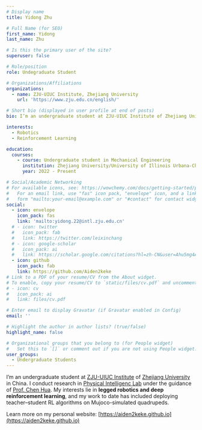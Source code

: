```yaml
---
# Display name
title: Yidong Zhu

# Full Name (for SEO)
first_name: Yidong
last_name: Zhu

# Is this the primary user of the site?
superuser: false

# Role/position
role: Undegraduate Student

# Organizations/Affiliations
organizations:
  - name: ZJU-UIUC Institute, Zhejiang University
    url: 'https://www.zju.edu.cn/english/'

# Short bio (displayed in user profile at end of posts)
bio: I’m an undergraduate student at ZJU-UIUC Institute of Zhejiang University in China. I conduct research in the Physical Intelligence Lab under the guidance of Prof. Chen Hua. My interests lie in legged robotics and deep reinforcement learning, and my work to date has included deploying teacher–student RL algorithms on Mujoco-simulated quadrupeds.

interests:
  - Robotics
  - Reinforcement Learning

education:
  courses:
    - course: Undergraduate student in Mechanical Engineering
      institution: Zhejiang University/University of Illinois Urbana-Champaign
      year: 2022 - Present

# Social/Academic Networking
# For available icons, see: https://wowchemy.com/docs/getting-started/page-builder/#icons
#   For an email link, use "fas" icon pack, "envelope" icon, and a link in the
#   form "mailto:your-email@example.com" or "#contact" for contact widget.
social:
  - icon: envelope
    icon_pack: fas
    link: 'mailto:yidong.22@intl.zju.edu.cn'
  # - icon: twitter
  #   icon_pack: fab
  #   link: https://twitter.com/leixinchang
  # - icon: google-scholar
  #   icon_pack: ai
  #   link: https://scholar.google.com/citations?hl=zh-CN&user=Ahu5mg4AAAAJ
  - icon: github
    icon_pack: fab
    link: https://github.com/Aiden2keke
# Link to a PDF of your resume/CV from the About widget.
# To enable, copy your resume/CV to `static/files/cv.pdf` and uncomment the lines below.
# - icon: cv
#   icon_pack: ai
#   link: files/cv.pdf

# Enter email to display Gravatar (if Gravatar enabled in Config)
email: ''

# Highlight the author in author lists? (true/false)
highlight_name: false

# Organizational groups that you belong to (for People widget)
#   Set this to `[]` or comment out if you are not using People widget.
user_groups:
  - Undergraduate Students
---
```


I’m an undergraduate student at [ZJU-UIUC Institute](https://zjui.intl.zju.edu.cn/en) of [Zhejiang University](https://www.zju.edu.cn/english/) in China. I conduct research in [Physical Intelligenc Lab](https://physicalintelligence-lab.github.io/) under the guidance of [Prof. Chen Hua](https://zjui.intl.zju.edu.cn/en/team/teacherinfo/2461). My interests lie in **legged robotics and deep reinforcement learning**, and my work to date has included deploying teacher–student RL algorithms on Mujoco-simulated quadrupeds.

Learn more on my personal website: [https://aiden2keke.github.io](https://aiden2keke.github.io)